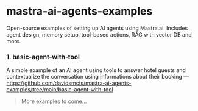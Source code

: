 # mastra-ai-agents-examples

Open-source examples of setting up AI agents using Mastra.ai. Includes agent design, memory setup, tool-based actions, RAG with vector DB and more.

### 1. basic-agent-with-tool

A simple example of an AI agent using tools to answer hotel guests and contextualize the conversation using informations about their booking — https://github.com/davidsmcts/mastra-ai-agents-examples/tree/main/basic-agent-with-tool

> More examples to come...
